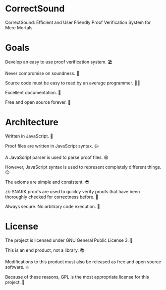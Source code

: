 # CorrectSound
CorrectSound: Efficient and User Friendly Proof Verification System for Mere Mortals

# Goals
Develop an easy to use proof verification system. 🏖️

Never compromise on soundness. 🐞

Source code must be easy to read by an average programmer. 🙆‍♀️

Excellent documentation. 📝

Free and open source forever. 🎉

# Architecture
Written in JavaScript. 📃

Proof files are written in JavaScript syntax. 👍

A JavaScript parser is used to parse proof files. 😆

However, JavaScript syntax is used to represent completely different things. 😛

The axioms are simple and consistent. 😎

zk-SNARK proofs are used to quickly verify proofs that have been thoroughly checked for correctness before. 🏃

Always secure. No arbitrary code execution. 🔐

# License
The project is licensed under GNU General Public License 3. 🌊

This is an end product, not a library. 📚

Modifications to this product must also be released as free and open source software. 🔥

Because of these reasons, GPL is the most appropriate license for this project. 🎊
